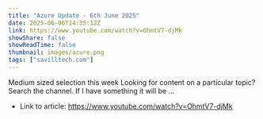 ```yaml
---
title: "Azure Update - 6th June 2025"
date: 2025-06-06T14:35:12Z
link: https://www.youtube.com/watch?v=OhmtV7-djMk
showShare: false
showReadTime: false
thumbnail: images/azure.png
tags: ["savilltech.com"]
---
```

Medium sized selection this week Looking for content on a particular topic? Search the channel. If I have something it will be ...

- Link to article: https://www.youtube.com/watch?v=OhmtV7-djMk